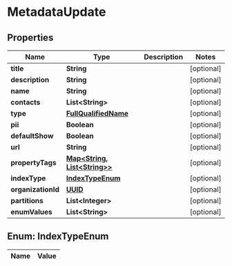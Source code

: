 

# MetadataUpdate

## Properties

Name | Type | Description | Notes
------------ | ------------- | ------------- | -------------
**title** | **String** |  |  [optional]
**description** | **String** |  |  [optional]
**name** | **String** |  |  [optional]
**contacts** | **List&lt;String&gt;** |  |  [optional]
**type** | [**FullQualifiedName**](FullQualifiedName.md) |  |  [optional]
**pii** | **Boolean** |  |  [optional]
**defaultShow** | **Boolean** |  |  [optional]
**url** | **String** |  |  [optional]
**propertyTags** | [**Map&lt;String, List&lt;String&gt;&gt;**](List.md) |  |  [optional]
**indexType** | [**IndexTypeEnum**](#IndexTypeEnum) |  |  [optional]
**organizationId** | [**UUID**](UUID.md) |  |  [optional]
**partitions** | **List&lt;Integer&gt;** |  |  [optional]
**enumValues** | **List&lt;String&gt;** |  |  [optional]


## Enum: IndexTypeEnum

Name | Value
---- | -----




